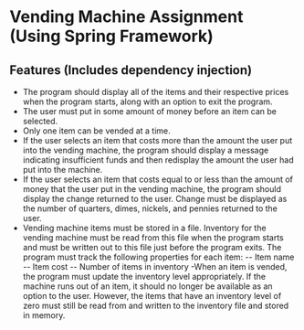 # Vending Machine Assignment (Using Spring Framework) #

## Features (Includes dependency injection) ##
- The program should display all of the items and their respective prices when the program starts, along with an option to exit the program.
- The user must put in some amount of money before an item can be selected.
- Only one item can be vended at a time.
- If the user selects an item that costs more than the amount the user put into the vending machine, the program should display a message indicating insufficient funds and then redisplay the amount the user had put into the machine.
- If the user selects an item that costs equal to or less than the amount of money that the user put in the vending machine, the program should display the change returned to the user. Change must be displayed as the number of quarters, dimes, nickels, and pennies returned to the user.
- Vending machine items must be stored in a file. Inventory for the vending machine must be read from this file when the program starts and must be written out to this file just before the program exits. The program must track the following properties for each item:
-- Item name
-- Item cost
-- Number of items in inventory
-When an item is vended, the program must update the inventory level appropriately. If the machine runs out of an item, it should no longer be available as an option to the user. However, the items that have an inventory level of zero must still be read from and written to the inventory file and stored in memory.
